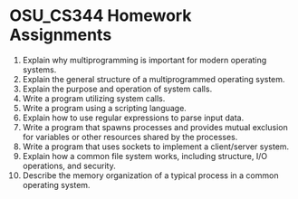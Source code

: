 # OSU_CS344 Homework Assignments
1. Explain why multiprogramming is important for modern operating systems.
2. Explain the general structure of a multiprogrammed operating system.
3. Explain the purpose and operation of system calls.
4. Write a program utilizing system calls.
5. Write a program using a scripting language.
6. Explain how to use regular expressions to parse input data.
7. Write a program that spawns processes and provides mutual exclusion for variables or other resources shared by the processes.
8. Write a program that uses sockets to implement a client/server system.
9. Explain how a common file system works, including structure, I/O operations, and security.
10. Describe the memory organization of a typical process in a common operating system.
